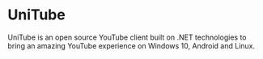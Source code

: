 UniTube
=======

UniTube is an open source YouTube client built on .NET technologies to bring
an amazing YouTube experience on Windows 10, Android and Linux.
